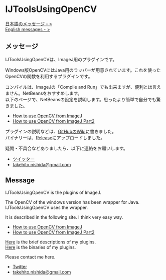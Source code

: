 # IJToolsUsingOpenCV
[日本語のメッセージ - >](#ja)  
[English messages - >](#eng)  

## <a name="ja">メッセージ
IJToolsUsingOpenCVは、ImageJ用のプラグインです。

Windows版OpenCVにはJava用のラッパーが用意されています。これを使ったOpenCVの関数を利用するプラグインです。

コンパイルは、ImageJの「Compile and Run」でも出来ますが、便利とは言えません。NetBeansをおすすめします。  
以下のページで、NetBeansの設定を説明します。思ったより簡単で自分でも驚きました。

* [How to use OpenCV from ImageJ](https://github.com/WAKU-TAKE-A/IJToolsUsingOpenCV/wiki/HowToCmpile01_ja)
* [How to use OpenCV from ImageJ Part2](https://github.com/WAKU-TAKE-A/IJToolsUsingOpenCV/wiki/HowToCmpile02_ja)

プラグインの説明などは、[GitHubのWiki](https://github.com/WAKU-TAKE-A/IJToolsUsingOpenCV/wiki)に書きました。  
バイナリーは、[Release](https://github.com/WAKU-TAKE-A/IJToolsUsingOpenCV/releases)にアップロードしました。

疑問・不具合などありましたら、以下に連絡をお願いします。
* [ツイッター](https://twitter.com/WAKU_TAKE_A?lang=ja)
* <takehito.nishida@gmail.com>

## <a name="eng">Message
IJToolsUsingOpenCV is the plugins of ImageJ.

The OpenCV of the windows version has been wrapper for Java. IJToolsUsingOpenCV uses the wrapper.

It is described in the following site. I think very easy way.

* [How to use OpenCV from ImageJ](https://github.com/WAKU-TAKE-A/IJToolsUsingOpenCV/wiki/HowToCmpile01_en)
* [How to use OpenCV from ImageJ Part2](https://github.com/WAKU-TAKE-A/IJToolsUsingOpenCV/wiki/HowToCmpile02_en)

[Here](https://github.com/WAKU-TAKE-A/IJToolsUsingOpenCV/wiki/Home_en) is the brief descriptions of my plugins.  
[Here](https://github.com/WAKU-TAKE-A/IJToolsUsingOpenCV/releases) is the binaries of my plugins.

Please contact me here.

* [Twitter](https://twitter.com/WAKU_TAKE_A?lang=en)
* <takehito.nishida@gmail.com>
